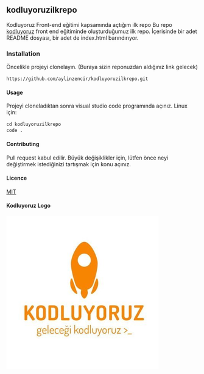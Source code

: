 ## kodluyoruzilkrepo
Kodluyoruz Front-end eğitimi kapsamında açtığım ilk repo
Bu repo [kodluyoruz](https://www.kodluyoruz.org/) front end eğitiminde oluşturduğumuz ilk repo. İçerisinde bir adet README dosyası, bir adet de index.html barındırıyor.

### Installation
Öncelikle projeyi clonelayın. (Buraya sizin reponuzdan aldığınız link gelecek)
```
https://github.com/aylinzencir/kodluyoruzilkrepo.git
```
#### Usage
Projeyi cloneladıktan sonra visual studio code programında açınız.
Linux için:
```
cd kodluyoruzilkrepo 
code .
```
#### Contributing
Pull request kabul edilir. Büyük değişiklikler için, lütfen önce neyi değiştirmek istediğinizi tartışmak için konu açınız.

#### Licence
[MIT](www.choosealicense.com/licences/mit/)

#### Kodluyoruz Logo
![Kodluyoruz Logo](https://raw.githubusercontent.com/Kodluyoruz/taskforce/git/git/markdown-nedir-nasil-kullaniriz-/figures/kodluyoruz_logo.jpg)